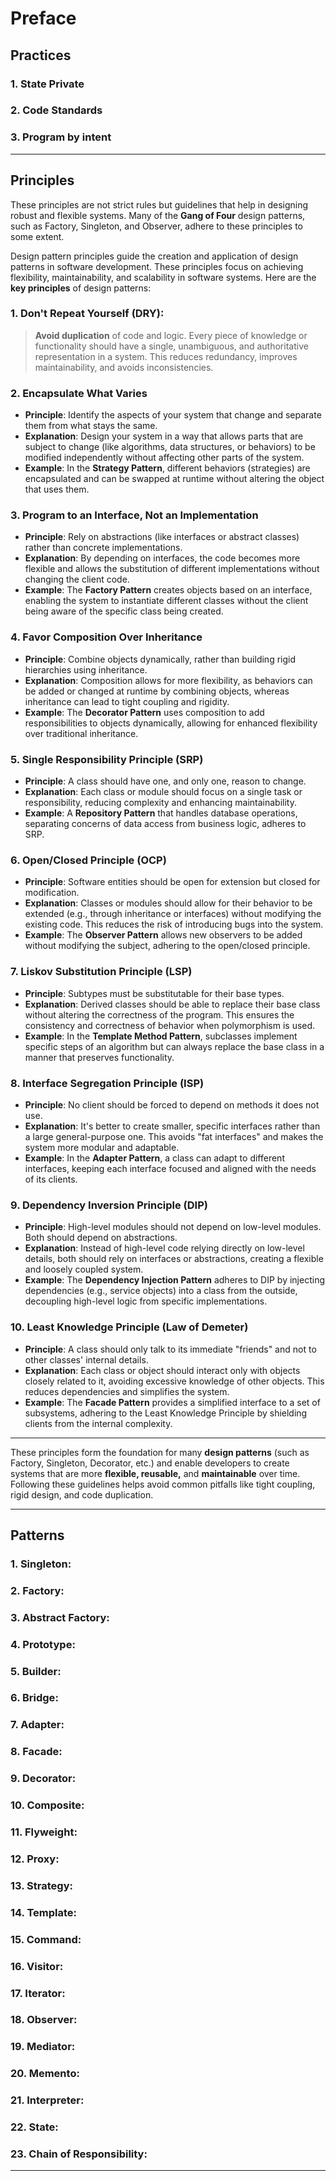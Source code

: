 # Preface

## Practices
### 1. **State Private**
### 2. **Code Standards**
### 3. **Program by intent**

---

## Principles

These principles are not strict rules but guidelines that help in designing robust and flexible systems. Many of the **Gang of Four** design patterns, such as Factory, Singleton, and Observer, adhere to these principles to some extent.

Design pattern principles guide the creation and application of design patterns in software development. These principles focus on achieving flexibility, maintainability, and scalability in software systems. Here are the **key principles** of design patterns:

### 1. **Don't Repeat Yourself (DRY)**:
> **Avoid duplication** of code and logic. Every piece of knowledge or functionality should have a single, unambiguous, and authoritative representation in a system. This reduces redundancy, improves maintainability, and avoids inconsistencies.
> 
### 2. **Encapsulate What Varies**
- **Principle**: Identify the aspects of your system that change and separate them from what stays the same.
- **Explanation**: Design your system in a way that allows parts that are subject to change (like algorithms, data structures, or behaviors) to be modified independently without affecting other parts of the system.
- **Example**: In the **Strategy Pattern**, different behaviors (strategies) are encapsulated and can be swapped at runtime without altering the object that uses them.

### 3. **Program to an Interface, Not an Implementation**
- **Principle**: Rely on abstractions (like interfaces or abstract classes) rather than concrete implementations.
- **Explanation**: By depending on interfaces, the code becomes more flexible and allows the substitution of different implementations without changing the client code.
- **Example**: The **Factory Pattern** creates objects based on an interface, enabling the system to instantiate different classes without the client being aware of the specific class being created.

### 4. **Favor Composition Over Inheritance**
- **Principle**: Combine objects dynamically, rather than building rigid hierarchies using inheritance.
- **Explanation**: Composition allows for more flexibility, as behaviors can be added or changed at runtime by combining objects, whereas inheritance can lead to tight coupling and rigidity.
- **Example**: The **Decorator Pattern** uses composition to add responsibilities to objects dynamically, allowing for enhanced flexibility over traditional inheritance.

### 5. **Single Responsibility Principle (SRP)**
- **Principle**: A class should have one, and only one, reason to change.
- **Explanation**: Each class or module should focus on a single task or responsibility, reducing complexity and enhancing maintainability.
- **Example**: A **Repository Pattern** that handles database operations, separating concerns of data access from business logic, adheres to SRP.

### 6. **Open/Closed Principle (OCP)**
- **Principle**: Software entities should be open for extension but closed for modification.
- **Explanation**: Classes or modules should allow for their behavior to be extended (e.g., through inheritance or interfaces) without modifying the existing code. This reduces the risk of introducing bugs into the system.
- **Example**: The **Observer Pattern** allows new observers to be added without modifying the subject, adhering to the open/closed principle.

### 7. **Liskov Substitution Principle (LSP)**
- **Principle**: Subtypes must be substitutable for their base types.
- **Explanation**: Derived classes should be able to replace their base class without altering the correctness of the program. This ensures the consistency and correctness of behavior when polymorphism is used.
- **Example**: In the **Template Method Pattern**, subclasses implement specific steps of an algorithm but can always replace the base class in a manner that preserves functionality.

### 8. **Interface Segregation Principle (ISP)**
- **Principle**: No client should be forced to depend on methods it does not use.
- **Explanation**: It's better to create smaller, specific interfaces rather than a large general-purpose one. This avoids "fat interfaces" and makes the system more modular and adaptable.
- **Example**: In the **Adapter Pattern**, a class can adapt to different interfaces, keeping each interface focused and aligned with the needs of its clients.

### 9. **Dependency Inversion Principle (DIP)**
- **Principle**: High-level modules should not depend on low-level modules. Both should depend on abstractions.
- **Explanation**: Instead of high-level code relying directly on low-level details, both should rely on interfaces or abstractions, creating a flexible and loosely coupled system.
- **Example**: The **Dependency Injection Pattern** adheres to DIP by injecting dependencies (e.g., service objects) into a class from the outside, decoupling high-level logic from specific implementations.

### 10. **Least Knowledge Principle (Law of Demeter)**
- **Principle**: A class should only talk to its immediate "friends" and not to other classes' internal details.
- **Explanation**: Each class or object should interact only with objects closely related to it, avoiding excessive knowledge of other objects. This reduces dependencies and simplifies the system.
- **Example**: The **Facade Pattern** provides a simplified interface to a set of subsystems, adhering to the Least Knowledge Principle by shielding clients from the internal complexity.



---

These principles form the foundation for many **design patterns** (such as Factory, Singleton, Decorator, etc.) and enable developers to create systems that are more **flexible, reusable,** and **maintainable** over time. Following these guidelines helps avoid common pitfalls like tight coupling, rigid design, and code duplication.

---

## Patterns
### 1. **Singleton**:
### 2. **Factory**:
### 3. **Abstract Factory**:
### 4. **Prototype**:
### 5. **Builder**:
### 6. **Bridge**:
### 7. **Adapter**:
### 8. **Facade**:
### 9. **Decorator**:
### 10. **Composite**:
### 11. **Flyweight**:
### 12. **Proxy**:
### 13. **Strategy**:
### 14. **Template**:
### 15. **Command**:
### 16. **Visitor**:
### 17. **Iterator**:
### 18. **Observer**:
### 19. **Mediator**:
### 20. **Memento**:
### 21. **Interpreter**:
### 22. **State**:
### 23. **Chain of Responsibility**:
---
